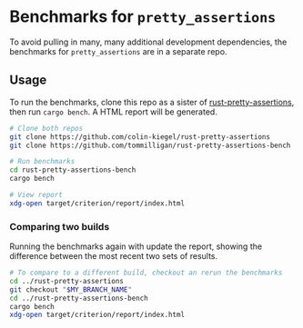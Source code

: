 # Benchmarks for `pretty_assertions`

To avoid pulling in many, many additional development dependencies, the benchmarks for `pretty_assertions` are in a separate repo.

## Usage

To run the benchmarks, clone this repo as a sister of [rust-pretty-assertions](https://github.com/colin-kiegel/rust-pretty-assertions), then run `cargo bench`. A HTML report will be generated.

```bash
# Clone both repos
git clone https://github.com/colin-kiegel/rust-pretty-assertions
git clone https://github.com/tommilligan/rust-pretty-assertions-bench

# Run benchmarks
cd rust-pretty-assertions-bench
cargo bench

# View report
xdg-open target/criterion/report/index.html
```

### Comparing two builds

Running the benchmarks again with update the report, showing the difference between the most recent two sets of results.

```bash
# To compare to a different build, checkout an rerun the benchmarks
cd ../rust-pretty-assertions
git checkout "$MY_BRANCH_NAME"
cd ../rust-pretty-assertions-bench
cargo bench
xdg-open target/criterion/report/index.html
```
